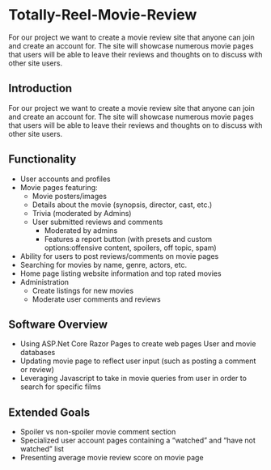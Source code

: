# Totally-Reel-Movie-Review
For our project we want to create a movie review site that anyone can join and create an account for. The site will showcase numerous movie pages that users will be able to leave their reviews and thoughts on to discuss with other site users.

## Introduction
For our project we want to create a movie review site that anyone can join and create an account for. The site will showcase numerous movie pages that users will be able to leave their reviews and thoughts on to discuss with other site users.
## Functionality
* User accounts and profiles
* Movie pages featuring:
  - Movie posters/images
  - Details about the movie (synopsis, director, cast, etc.)
  - Trivia (moderated by Admins)
  - User submitted reviews and comments
    - Moderated by admins
    - Features a report button (with presets and custom options:offensive content, spoilers, off topic, spam)
 * Ability for users to post reviews/comments on movie pages 
 * Searching for movies by name, genre, actors, etc.
 * Home page listing website information and top rated movies
 * Administration
    - Create listings for new movies
    - Moderate user comments and reviews

## Software Overview
- Using ASP.Net Core Razor Pages to create web pages User and movie databases
- Updating movie page to reflect user input (such as posting a comment or review)
- Leveraging Javascript to take in movie queries from user in order to search for specific films

## Extended Goals
- Spoiler vs non-spoiler movie comment section
- Specialized user account pages containing a “watched” and “have not watched” list
- Presenting average movie review score on movie page
